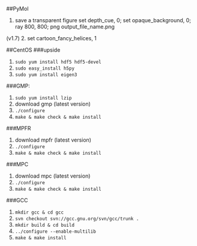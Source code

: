 ##PyMol

1. save a transparent figure
set depth_cue, 0; set opaque_background, 0; ray 800, 800; png output_file_name.png

(v1.7)
2. set cartoon_fancy_helices, 1

##CentOS
###upside

1. `sudo yum install hdf5 hdf5-devel`
2. `sudo easy_install h5py`
3. `sudo yum install eigen3`


###GMP:
1. `sudo yum install lzip`
2. download gmp (latest version)
3. `./configure`
4. `make & make check & make install`

###MPFR
1. download mpfr (latest version)
2. `./configure`
3. `make & make check & make install`

###MPC
1. download mpc (latest version)
2. `./configure`
3. `make & make check & make install`

###GCC
1. `mkdir gcc & cd gcc`
2. `svn checkout svn://gcc.gnu.org/svn/gcc/trunk .`
3. `mkdir build & cd build`
4. `../configure --enable-multilib`
5. `make & make install`
